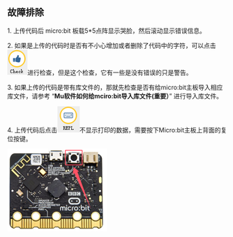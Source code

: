 ## 故障排除

1\. 上传代码后 micro:bit 板载5*5点阵显示哭脸，然后滚动显示错误信息。

2\. 如果是上传的代码时是否有不小心增加或者删除了代码中的字符，可以点击![Img](./media/5457.png)进行检查，但是这个检查，它有一些是没有错误的只是警告。

3\. 如果上传的代码是带有库文件的，那就先检查是否有给micro:bit主板导入相应库文件，请参考 “**Mu软件如何给mciro:bit导入库文件(重要）**” 进行导入库文件。

4\. 上传代码后点击![Img](./media/5530.png)不显示打印的数据，需要按下Micro:bit主板上背面的复位按键。

![Img](./media/455.png)














